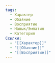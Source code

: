 ```yaml
---
tags:
  - Характер
  - Обаяние
  - Восприятие
  - Навык/Эмпатия
  - Категория
Ссылки:
  - "[[Характер]]"
  - "[[Обаяние]]"
  - "[[Восприятие]]"
---
```

